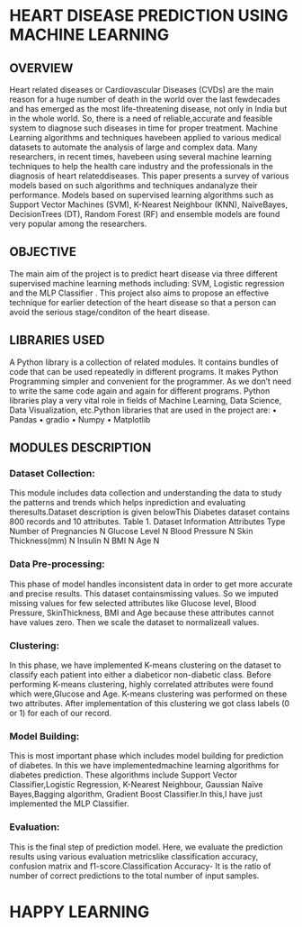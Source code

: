 # HEART DISEASE PREDICTION USING MACHINE LEARNING



## OVERVIEW 

  Heart related diseases or Cardiovascular Diseases (CVDs) are the main reason for a huge number of death in the world over the last fewdecades and has emerged as the most life-threatening disease, not only in India but in the whole world. So, there is a need of reliable,accurate and feasible system to diagnose such diseases in time for proper treatment. Machine Learning algorithms and techniques havebeen applied to various medical datasets to automate the analysis of large and complex data. Many researchers, in recent times, havebeen using several machine learning techniques to help the health care industry and the professionals in the diagnosis of heart relateddiseases. This paper presents a survey of various models based on such algorithms and techniques andanalyze their performance. Models based on supervised learning algorithms such as Support Vector Machines (SVM), K-Nearest Neighbour (KNN), NaïveBayes, DecisionTrees (DT), Random Forest (RF) and ensemble models are found very popular among the researchers.

## OBJECTIVE 

The main aim of the project is to predict heart disease via three different supervised machine learning methods including: SVM, Logistic regression and the MLP Classifier . This project also aims to propose an effective technique for earlier detection of the heart disease so that a person can avoid the serious stage/conditon of the heart disease.
 
## LIBRARIES USED

A Python library is a collection of related modules. It contains bundles of code that can be used repeatedly in different programs. It makes Python Programming simpler and convenient for the programmer. As we don’t need to write the same code again and again for different programs. Python libraries play a very vital role in fields of Machine Learning, Data Science, Data Visualization, etc.Python libraries that are used in the project are:
• Pandas
• gradio
• Numpy
• Matplotlib

## MODULES DESCRIPTION


### Dataset Collection:
This module includes data collection and understanding the data to study the patterns and trends which helps inprediction and evaluating theresults.Dataset description is given belowThis Diabetes dataset contains 800 records and 10 attributes.
Table 1. Dataset Information
Attributes Type
Number of Pregnancies N
Glucose Level N
 Blood Pressure N
Skin Thickness(mm) N
Insulin N
BMI N
Age N

### Data Pre-processing:
This phase of model handles inconsistent data in order to get more accurate and precise results. This dataset containsmissing values. So we imputed missing values for few selected attributes like Glucose level, Blood Pressure, SkinThickness, BMI and Age because these attributes cannot have values zero. Then we scale the dataset to normalizeall values.

### Clustering:
In this phase, we have implemented K-means clustering on the dataset to classify each patient into either a diabeticor non-diabetic class. Before performing K-means clustering, highly correlated attributes were found which were,Glucose and Age. K-means clustering was performed on these two attributes. After implementation of this
clustering we got class labels (0 or 1) for each of our record.

### Model Building:
This is most important phase which includes model building for prediction of diabetes. In this we have implementedmachine learning algorithms for diabetes prediction. These algorithms include Support Vector Classifier,Logistic Regression, K-Nearest Neighbour, Gaussian Naïve Bayes,Bagging algorithm, Gradient Boost Classifier.In this,I have just implemented the MLP Classifier.

### Evaluation:
This is the final step of prediction model. Here, we evaluate the prediction results using various evaluation metricslike classification accuracy, confusion matrix and f1-score.Classification Accuracy- It is the ratio of number of correct predictions to the total number of input samples. 


# HAPPY LEARNING
